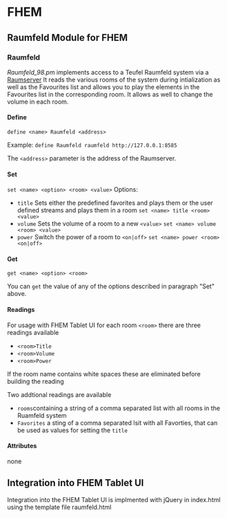 # FHEM

## Raumfeld Module for FHEM

### Raumfeld

*Raumfeld_98.pm* implements access to a Teufel Raumfeld system via a <a href="https://github.com/ChriD/Raumserver">Raumserver</a>
It reads the various rooms of the system during intialization as well as the Favourites list and allows you to play the elements in the Favourites list in the
corresponding room. It allows as well to change the volume in each room. 


#### Define
`define <name> Raumfeld <address>`
    
Example: `define Raumfeld raumfeld http://127.0.0.1:8585`

The `<address>` parameter is the address of the Raumserver.

    
    
#### Set
`set <name> <option> <room> <value>`
Options:
* `title`
    Sets either the predefined favorites and plays them or the user defined streams and plays them in a room
    `set <name> title <room> <value>`
* `volume`
    Sets the volume of a room to a new `<value>`
    `set <name> volume <room> <value>`
* `power`
    Switch the power of a room to `<on|off>`
    `set <name> power <room> <on|off>`

#### Get
`get <name> <option> <room>`
    
You can `get` the value of any of the options described in 
paragraph "Set" above.

#### Readings
For usage with FHEM Tablet UI for each room `<room>` there are three readings available
* `<room>Title`
* `<room>Volume`
* `<room>Power`

If the room name contains white spaces these are eliminated before building the reading

Two addtional readings are available
* `rooms`containing a string of a comma separated list with all rooms in the Ruamfeld system
* `Favorites` a sting of a comma separated lsit with all Favorties, that can be used as values for setting the `title`

#### Attributes
none 


## Integration into FHEM Tablet UI

Integration into the FHEM Tablet UI is implmented with jQuery in index.html using the template file raumfeld.html